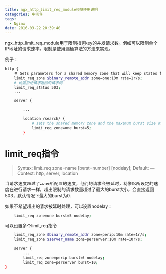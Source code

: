 ```yaml
---
title: ngx_http_limit_req_module模块使用说明
categories: 中间件
tags:
  - Nginx
date: 2016-03-22 20:39:40
---
```



ngx_http_limit_req_module用于限制指定key的并发请求数。例如可以限制单个IP地址的请求速率。限制是使用漏桶算法的方法来实现。

例子：
```bash
http {
    ＃ Sets parameters for a shared memory zone that will keep states for various keys
    limit_req_zone $binary_remote_addr zone=one:10m rate=1r/s;
    # 设置拒绝请求返回的请求码
    limit_req_status 503;
    ...

    server {

        ...

        location /search/ {
            # sets the shared memory zone and the maximum burst size of requests
            limit_req zone=one burst=5;
        }
```

# limit_req指令

>Syntax:    limit_req zone=name [burst=number] [nodelay];
>Default:   —
>Context:   http, server, location

当请求速度超过了zone所配置的速度，他们的请求会被延时，就像以所设定的速度在进行请求一样。超出限制的请求数量超过了最大的burst大小，会直接返回503，默认情况下最大的burst为0.

如果不希望超出的请求被延时处理，可以设置nodelay：
```bash
    limit_req zone=one burst=5 nodelay;
```

可以设置多个limit_req指令
```bash
    limit_req_zone $binary_remote_addr zone=perip:10m rate=1r/s;
    limit_req_zone $server_name zone=perserver:10m rate=10r/s;

    server {
        ...
        limit_req zone=perip burst=5 nodelay;
        limit_req zone=perserver burst=10;
}
```

